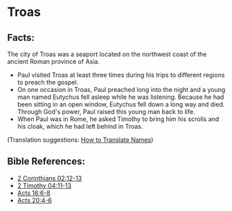 # Troas #

## Facts: ##

The city of Troas was a seaport located on the northwest coast of the ancient Roman province of Asia.

* Paul visited Troas at least three times during his trips to different regions to preach the gospel.
* On one occasion in Troas, Paul preached long into the night and a young man named Eutychus fell asleep while he was listening. Because he had been sitting in an open window, Eutychus fell down a long way and died. Through God's power, Paul raised this young man back to life.
* When Paul was in Rome, he asked Timothy to bring him his scrolls and his cloak, which he had left behind in Troas.

(Translation suggestions: [How to Translate Names](en/ta-vol1/translate/man/translate-names))



## Bible References: ##

* [2 Corinthians 02:12-13](en/tn/2co/help/02/12)
* [2 Timothy 04:11-13](en/tn/2ti/help/04/11)
* [Acts 16:6-8](en/tn/act/help/16/06)
* [Acts 20:4-6](en/tn/act/help/20/04)